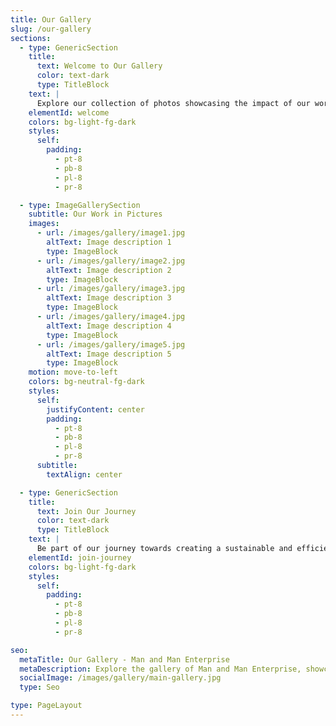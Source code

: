 ```yaml
---
title: Our Gallery
slug: /our-gallery
sections:
  - type: GenericSection
    title:
      text: Welcome to Our Gallery
      color: text-dark
      type: TitleBlock
    text: |
      Explore our collection of photos showcasing the impact of our work, our community initiatives, and the events we've hosted over the years. Each image tells a story of our commitment to enhancing lives and protecting the environment.
    elementId: welcome
    colors: bg-light-fg-dark
    styles:
      self:
        padding:
          - pt-8
          - pb-8
          - pl-8
          - pr-8

  - type: ImageGallerySection
    subtitle: Our Work in Pictures
    images:
      - url: /images/gallery/image1.jpg
        altText: Image description 1
        type: ImageBlock
      - url: /images/gallery/image2.jpg
        altText: Image description 2
        type: ImageBlock
      - url: /images/gallery/image3.jpg
        altText: Image description 3
        type: ImageBlock
      - url: /images/gallery/image4.jpg
        altText: Image description 4
        type: ImageBlock
      - url: /images/gallery/image5.jpg
        altText: Image description 5
        type: ImageBlock
    motion: move-to-left
    colors: bg-neutral-fg-dark
    styles:
      self:
        justifyContent: center
        padding:
          - pt-8
          - pb-8
          - pl-8
          - pr-8
      subtitle:
        textAlign: center

  - type: GenericSection
    title:
      text: Join Our Journey
      color: text-dark
      type: TitleBlock
    text: |
      Be part of our journey towards creating a sustainable and efficient cooking solution for everyone. Check out our gallery to see how we're making a difference.
    elementId: join-journey
    colors: bg-light-fg-dark
    styles:
      self:
        padding:
          - pt-8
          - pb-8
          - pl-8
          - pr-8

seo:
  metaTitle: Our Gallery - Man and Man Enterprise
  metaDescription: Explore the gallery of Man and Man Enterprise, showcasing our work, community initiatives, and events. See how we are making a difference in Ghana.
  socialImage: /images/gallery/main-gallery.jpg
  type: Seo

type: PageLayout
---
```

